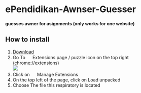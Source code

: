 <h1>ePendidikan-Awnser-Guesser</h1>
<h4>guesses awner for asignments (only works for one website)</h4>
<h2>How to install</h2>
<ol>
  <li>
 <a href="https://github.com/MasonHuman/ePendidikan-Awnser-Guesser/archive/refs/heads/main.zip">Download</a>
  </li>
  <li>
    Go To <img width="15px" src="https://fonts.gstatic.com/s/i/short-term/release/materialsymbolsoutlined/extension/fill1/48px.svg"> Extensions page / puzzle icon on the top right (chrome://extensions) </br>
    <img src="https://cdn.discordapp.com/attachments/934786963536494602/983780642191974420/Screenshot_2022-06-08_010900.png">
  </li>
  <li>
     Click on <img width="15px" src="https://fonts.gstatic.com/s/i/short-term/release/materialsymbolsoutlined/settings/fill1/48px.svg"> Manage Extensions 
  </li>
  <li>
      On the top left of the page, click on Load unpacked
  </li>
  <li>
      Choose The file this respiratory is located
  </li>
</ol> 

